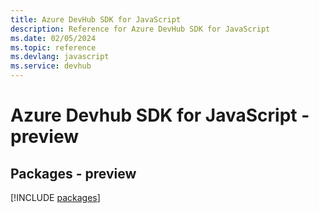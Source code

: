 ```yaml
---
title: Azure DevHub SDK for JavaScript
description: Reference for Azure DevHub SDK for JavaScript
ms.date: 02/05/2024
ms.topic: reference
ms.devlang: javascript
ms.service: devhub
---
```

# Azure Devhub SDK for JavaScript - preview
## Packages - preview
[!INCLUDE [packages](devhub-index.md)]